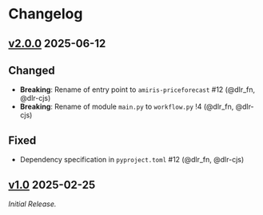 <!-- SPDX-FileCopyrightText: 2025 German Aerospace Center <amiris@dlr.de>

SPDX-License-Identifier: CC0-1.0 -->

# Changelog
## [v2.0.0](https://gitlab.com/dlr-ve/esy/amiris/extensions/priceforecast/-/releases/v2.0.0) 2025-06-12
## Changed
- **Breaking**: Rename of entry point to `amiris-priceforecast` #12 (@dlr_fn, @dlr-cjs)
- **Breaking**: Rename of module `main.py` to `workflow.py` !4 (@dlr_fn, @dlr-cjs)

## Fixed
- Dependency specification in `pyproject.toml` #12 (@dlr_fn, @dlr-cjs)

## [v1.0](https://gitlab.com/dlr-ve/esy/amiris/extensions/priceforecast/-/releases/v1.0.0) 2025-02-25
_Initial Release._

